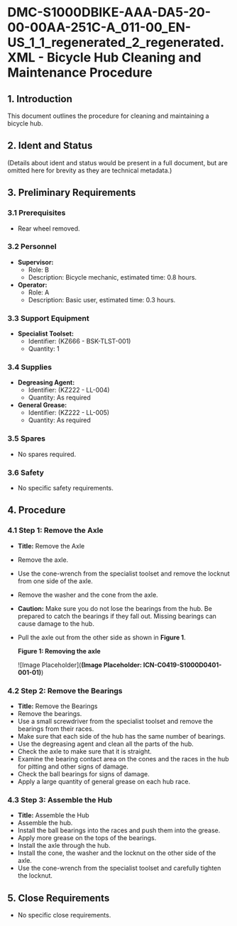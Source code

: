 # DMC-S1000DBIKE-AAA-DA5-20-00-00AA-251C-A_011-00_EN-US_1_1_regenerated_2_regenerated.XML - Bicycle Hub Cleaning and Maintenance Procedure

## 1. Introduction

This document outlines the procedure for cleaning and maintaining a bicycle hub.

## 2. Ident and Status

(Details about ident and status would be present in a full document, but are omitted here for brevity as they are technical metadata.)

## 3. Preliminary Requirements

### 3.1 Prerequisites

*   Rear wheel removed.

### 3.2 Personnel

*   **Supervisor:**
    *   Role: B
    *   Description: Bicycle mechanic, estimated time: 0.8 hours.
*   **Operator:**
    *   Role: A
    *   Description: Basic user, estimated time: 0.3 hours.

### 3.3 Support Equipment

*   **Specialist Toolset:**
    *   Identifier: (KZ666 - BSK-TLST-001)
    *   Quantity: 1

### 3.4 Supplies

*   **Degreasing Agent:**
    *   Identifier: (KZ222 - LL-004)
    *   Quantity: As required
*   **General Grease:**
    *   Identifier: (KZ222 - LL-005)
    *   Quantity: As required

### 3.5 Spares

*   No spares required.

### 3.6 Safety

*   No specific safety requirements.

## 4. Procedure

### 4.1 Step 1: Remove the Axle

*   **Title:** Remove the Axle
*   Remove the axle.
*   Use the cone-wrench from the specialist toolset and remove the locknut from one side of the axle.
*   Remove the washer and the cone from the axle.
*   **Caution:** Make sure you do not lose the bearings from the hub. Be prepared to catch the bearings if they fall out. Missing bearings can cause damage to the hub.
*   Pull the axle out from the other side as shown in **Figure 1**.

    **Figure 1: Removing the axle**

    ![Image Placeholder](**(Image Placeholder: ICN-C0419-S1000D0401-001-01)**)

### 4.2 Step 2: Remove the Bearings

*   **Title:** Remove the Bearings
*   Remove the bearings.
*   Use a small screwdriver from the specialist toolset and remove the bearings from their races.
*   Make sure that each side of the hub has the same number of bearings.
*   Use the degreasing agent and clean all the parts of the hub.
*   Check the axle to make sure that it is straight.
*   Examine the bearing contact area on the cones and the races in the hub for pitting and other signs of damage.
*   Check the ball bearings for signs of damage.
*   Apply a large quantity of general grease on each hub race.

### 4.3 Step 3: Assemble the Hub

*   **Title:** Assemble the Hub
*   Assemble the hub.
*   Install the ball bearings into the races and push them into the grease.
*   Apply more grease on the tops of the bearings.
*   Install the axle through the hub.
*   Install the cone, the washer and the locknut on the other side of the axle.
*   Use the cone-wrench from the specialist toolset and carefully tighten the locknut.

## 5. Close Requirements

*   No specific close requirements.